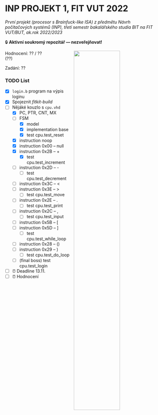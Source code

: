 # INP PROJEKT 1, FIT VUT 2022

_První projekt (procesor s Brainfuck-like ISA) z předmětu Návrh počítačových systémů (INP), třetí semestr bakalářského studia BIT na FIT VUT/BUT, ak.rok 2022/2023_

🔒 **Aktivní soukromý repozitář — nezveřejňovat!**

<img align="right" width="55%" src='https://github.com/Onegenimasu/VUT-FIT-INP2022-projekt1/raw/main/fsm.png' />

Hodnocení: ?? / ??<br>(??)

Zadání: ??

### TODO List

- [x] `login.b` program na výpis loginu
- [x] Spojeznit _fitkit-build_
- [ ] Nějáké kouzlo s `cpu.vhd`
  - [X] PC, PTR, CNT, MX
  - [ ] FSM
    - [X] model
    - [X] implementation base
    - [X] test cpu.test_reset
  - [X] instruction noop
  - [X] instruction 0x00 – null
  - [X] instruction 0x2B – +
    - [X] test cpu.test_increment
  - [ ] instruction 0x2D – -
    - [ ] test cpu.test_decrement
  - [ ] instruction 0x3C – <
  - [ ] instruction 0x3E – >
    - [ ] test cpu.test_move
  - [ ] instruction 0x2E – .
    - [ ] test cpu.test_print
  - [ ] instruction 0x2C – ,
    - [ ] test cpu.test_input
  - [ ] instruction 0x5B – [
  - [ ] instruction 0x5D – ]
    - [ ] test cpu.test_while_loop
  - [ ] instruction 0x28 – ()
  - [ ] instruction 0x29 – )
    - [ ] test cpu.test_do_loop
  - [ ] (final boss) test cpu.test_login
- [ ] ⏰ Deadline 13.11.
- [ ] ⏰ Hodnocení
